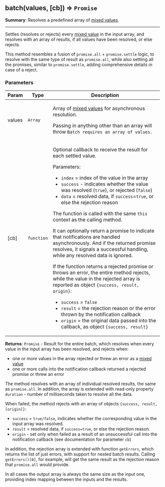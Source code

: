 <a name="batch"></a>
## batch(values, [cb]) ⇒ <code>Promise</code>
**Summary**: Resolves a predefined array of <a href="https://github.com/vitaly-t/spex/wiki/Mixed-Values">mixed values</a>.  

---
Settles (resolves or rejects) every <a href="https://github.com/vitaly-t/spex/wiki/Mixed-Values">mixed value</a> in the input array, and resolveswith an array of results, if all values have been resolved, or else rejects.This method resembles a fusion of `promise.all` + `promise.settle` logic, to resolve withthe same type of result as `promise.all`, while also settling all the promises, similar to`promise.settle`, adding comprehensive details in case of a reject.

### Parameters
<table>
  <thead>
    <tr>
      <th>Param</th><th>Type</th><th>Description</th>
    </tr>
  </thead>
  <tbody>
<tr>
    <td>values</td><td><code>Array</code></td><td><p>Array of <a href="https://github.com/vitaly-t/spex/wiki/Mixed-Values">mixed values</a> for asynchronous resolution.</p>
<p>Passing in anything other than an array will throw <code>Batch requires an array of values.</code></p>
</td>
    </tr><tr>
    <td>[cb]</td><td><code>function</code></td><td><p>Optional callback to receive the result for each settled value.</p>
<p>Parameters:</p>
<ul>
<li><code>index</code> = index of the value in the array</li>
<li><code>success</code> - indicates whether the value was resolved (<code>true</code>), or rejected (<code>false</code>)</li>
<li><code>data</code> = resolved data, if <code>success</code>=<code>true</code>, or else the rejection reason</li>
</ul>
<p>The function is called with the same <code>this</code> context as the calling method.</p>
<p>It can optionally return a promise to indicate that notifications are handled asynchronously.
And if the returned promise resolves, it signals a successful handling, while any resolved
data is ignored.</p>
<p>If the function returns a rejected promise or throws an error, the entire method rejects,
while the value in the rejected array is reported as object <code>{success, result, origin}</code>:</p>
<ul>
<li><code>success</code> = <code>false</code></li>
<li><code>result</code> = the rejection reason or the error thrown by the notification callback</li>
<li><code>origin</code> = the original data passed into the callback, as object <code>{success, result}</code></li>
</ul>
</td>
    </tr>  </tbody>
</table>

**Returns**: <code>Promise</code> - Result for the entire batch, which resolves when every value in the input array has been resolved,and rejects when: - one or more values in the array rejected or threw an error as a <a href="https://github.com/vitaly-t/spex/wiki/Mixed-Values">mixed value</a> - one or more calls into the notification callback returned a rejected promise or threw an errorThe method resolves with an array of individual resolved results, the same as `promise.all`.In addition, the array is extended with read-only property `duration` - number of millisecondstaken to resolve all the data.When failed, the method rejects with an array of objects `{success, result, [origin]}`: - `success` = `true/false`, indicates whether the corresponding value in the input array was resolved. - `result` = resolved data, if `success=true`, or else the rejection reason. - `origin` - set only when failed as a result of an unsuccessful call into the notification callback (see documentation for parameter `cb`)In addition, the rejection array is extended with function `getErrors`, which returns the list of justerrors, with support for nested batch results. Calling `getErrors()[0]`, for example, will get the sameresult as the rejection reason that `promise.all` would provide.In all cases the output array is always the same size as the input one, providing index mappingbetween the inputs and the results.  
